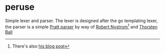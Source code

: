 # peruse

Simple lexer and parser. The lexer is designed after the go templating lexer, the parser is a simple [Pratt parser](https://en.wikipedia.org/wiki/Operator-precedence_parser#Pratt_parsing) by way of [Robert Nystrom](https://craftinginterpreters.com/)[^fn1] and [Thorsten Ball](https://interpreterbook.com/)

[^fn1]: There's also [his blog post](https://journal.stuffwithstuff.com/2011/03/19/pratt-parsers-expression-parsing-made-easy/)
